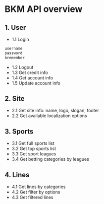 # BKM API overview

## 1. User
* 1.1 Login

```js hl_lines="1-2"
username
password
bremember
```

* 1.2 Logout
* 1.3 Get credit info
* 1.4 Get account info
* 1.5 Update account info 


## 2. Site
* 2.1 Get site info: name, logo, slogan, footer
* 2.2 Get available localization options

## 3. Sports
* 3.1 Get full sports list
* 3.2 Get top sports list
* 3.3 Get sport leagues
* 3.4 Get betting categories by leagues

## 4. Lines
* 4.1 Get lines by categories
* 4.2 Get filter by options
* 4.3 Get filtered lines
